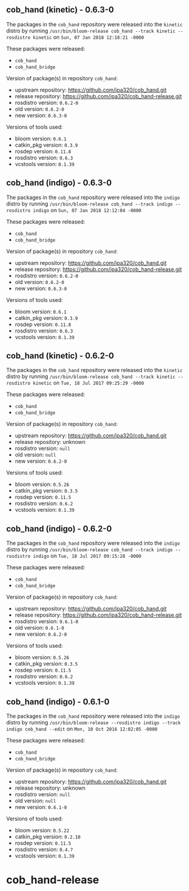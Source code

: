 ## cob_hand (kinetic) - 0.6.3-0

The packages in the `cob_hand` repository were released into the `kinetic` distro by running `/usr/bin/bloom-release cob_hand --track kinetic --rosdistro kinetic` on `Sun, 07 Jan 2018 12:18:21 -0000`

These packages were released:
- `cob_hand`
- `cob_hand_bridge`

Version of package(s) in repository `cob_hand`:

- upstream repository: https://github.com/ipa320/cob_hand.git
- release repository: https://github.com/ipa320/cob_hand-release.git
- rosdistro version: `0.6.2-0`
- old version: `0.6.2-0`
- new version: `0.6.3-0`

Versions of tools used:

- bloom version: `0.6.1`
- catkin_pkg version: `0.3.9`
- rosdep version: `0.11.8`
- rosdistro version: `0.6.3`
- vcstools version: `0.1.39`


## cob_hand (indigo) - 0.6.3-0

The packages in the `cob_hand` repository were released into the `indigo` distro by running `/usr/bin/bloom-release cob_hand --track indigo --rosdistro indigo` on `Sun, 07 Jan 2018 12:12:04 -0000`

These packages were released:
- `cob_hand`
- `cob_hand_bridge`

Version of package(s) in repository `cob_hand`:

- upstream repository: https://github.com/ipa320/cob_hand.git
- release repository: https://github.com/ipa320/cob_hand-release.git
- rosdistro version: `0.6.2-0`
- old version: `0.6.2-0`
- new version: `0.6.3-0`

Versions of tools used:

- bloom version: `0.6.1`
- catkin_pkg version: `0.3.9`
- rosdep version: `0.11.8`
- rosdistro version: `0.6.3`
- vcstools version: `0.1.39`


## cob_hand (kinetic) - 0.6.2-0

The packages in the `cob_hand` repository were released into the `kinetic` distro by running `/usr/bin/bloom-release cob_hand --track kinetic --rosdistro kinetic` on `Tue, 18 Jul 2017 09:25:29 -0000`

These packages were released:
- `cob_hand`
- `cob_hand_bridge`

Version of package(s) in repository `cob_hand`:

- upstream repository: https://github.com/ipa320/cob_hand.git
- release repository: unknown
- rosdistro version: `null`
- old version: `null`
- new version: `0.6.2-0`

Versions of tools used:

- bloom version: `0.5.26`
- catkin_pkg version: `0.3.5`
- rosdep version: `0.11.5`
- rosdistro version: `0.6.2`
- vcstools version: `0.1.39`


## cob_hand (indigo) - 0.6.2-0

The packages in the `cob_hand` repository were released into the `indigo` distro by running `/usr/bin/bloom-release cob_hand --track indigo --rosdistro indigo` on `Tue, 18 Jul 2017 09:15:28 -0000`

These packages were released:
- `cob_hand`
- `cob_hand_bridge`

Version of package(s) in repository `cob_hand`:

- upstream repository: https://github.com/ipa320/cob_hand.git
- release repository: https://github.com/ipa320/cob_hand-release.git
- rosdistro version: `0.6.1-0`
- old version: `0.6.1-0`
- new version: `0.6.2-0`

Versions of tools used:

- bloom version: `0.5.26`
- catkin_pkg version: `0.3.5`
- rosdep version: `0.11.5`
- rosdistro version: `0.6.2`
- vcstools version: `0.1.39`


## cob_hand (indigo) - 0.6.1-0

The packages in the `cob_hand` repository were released into the `indigo` distro by running `/usr/bin/bloom-release --rosdistro indigo --track indigo cob_hand --edit` on `Mon, 10 Oct 2016 12:02:05 -0000`

These packages were released:
- `cob_hand`
- `cob_hand_bridge`

Version of package(s) in repository `cob_hand`:

- upstream repository: https://github.com/ipa320/cob_hand.git
- release repository: unknown
- rosdistro version: `null`
- old version: `null`
- new version: `0.6.1-0`

Versions of tools used:

- bloom version: `0.5.22`
- catkin_pkg version: `0.2.10`
- rosdep version: `0.11.5`
- rosdistro version: `0.4.7`
- vcstools version: `0.1.39`


# cob_hand-release